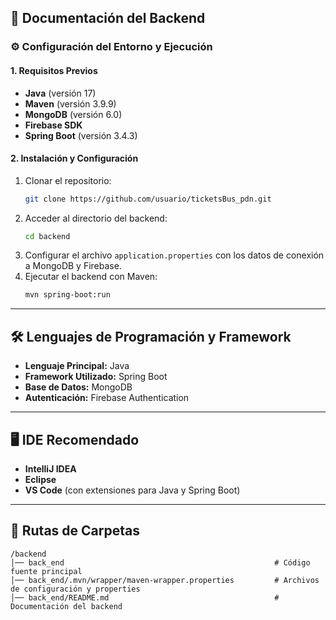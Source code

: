## 📌 Documentación del Backend

### ⚙️ Configuración del Entorno y Ejecución

#### 1. Requisitos Previos

- **Java** (versión 17)
- **Maven** (versión 3.9.9)
- **MongoDB** (versión 6.0)
- **Firebase SDK**
- **Spring Boot** (versión 3.4.3)

#### 2. Instalación y Configuración

1. Clonar el repositorio:
   ```bash
   git clone https://github.com/usuario/ticketsBus_pdn.git
   ```
2. Acceder al directorio del backend:
   ```bash
   cd backend
   ```
3. Configurar el archivo `application.properties` con los datos de conexión a MongoDB y Firebase.
4. Ejecutar el backend con Maven:
   ```bash
   mvn spring-boot:run
   ```

---

## 🛠️ Lenguajes de Programación y Framework

- **Lenguaje Principal:** Java
- **Framework Utilizado:** Spring Boot
- **Base de Datos:** MongoDB
- **Autenticación:** Firebase Authentication

---

## 🖥️ IDE Recomendado

- **IntelliJ IDEA**
- **Eclipse**
- **VS Code** (con extensiones para Java y Spring Boot)

---

## 📁 Rutas de Carpetas

```
/backend
│── back_end                                               # Código fuente principal
│── back_end/.mvn/wrapper/maven-wrapper.properties         # Archivos de configuración y properties
│── back_end/README.md                                     # Documentación del backend
```


